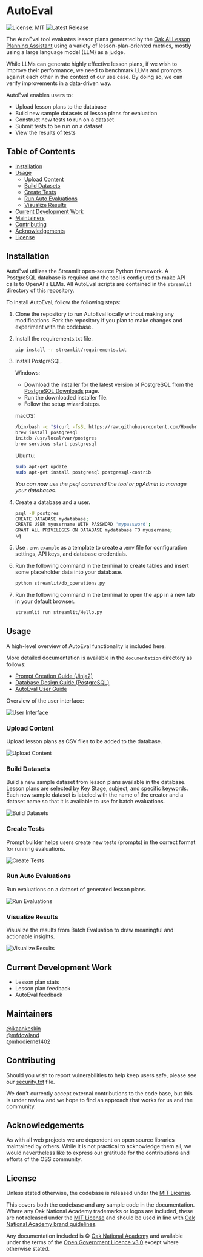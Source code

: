 # AutoEval

![License: MIT](https://img.shields.io/badge/license-MIT-brightgreen)
![Latest Release](https://img.shields.io/badge/dynamic/json?url=https%3A%2F%2Fapi.github.com%2Frepos%2Foaknational%2Foak-ai-autoeval-tools%2Freleases%2Flatest&label=release&query=%24.name&color=blue)

The AutoEval tool evaluates lesson plans generated by the [Oak AI Lesson Planning Assistant](https://labs.thenational.academy/aila) using a variety of lesson-plan-oriented metrics, mostly using a large language model (LLM) as a judge.

While LLMs can generate highly effective lesson plans, if we wish to improve their performance, we need to benchmark LLMs and prompts against each other in the context of our use case. By doing so, we can verify improvements in a data-driven way.

AutoEval enables users to:

- Upload lesson plans to the database
- Build new sample datasets of lesson plans for evaluation
- Construct new tests to run on a dataset
- Submit tests to be run on a dataset
- View the results of tests

## Table of Contents

- [Installation](#installation)
- [Usage](#usage)
  - [Upload Content](#upload-content)
  - [Build Datasets](#build-datasets)
  - [Create Tests](#create-tests)
  - [Run Auto Evaluations](#run-auto-evaluations)
  - [Visualize Results](#visualize-results)
- [Current Development Work](#current-development-work)
- [Maintainers](#maintainers)
- [Contributing](#contributing)
- [Acknowledgements](#acknowledgements)
- [License](#license)

## Installation

AutoEval utilizes the Streamlit open-source Python framework. A PostgreSQL database is required and the tool is configured to make API calls to OpenAI's LLMs. All AutoEval scripts are contained in the `streamlit` directory of this repository.  

To install AutoEval, follow the following steps:  

1. Clone the repository to run AutoEval locally without making any modifications. Fork the repository if you plan to make changes and experiment with the codebase.

2. Install the requirements.txt file.

    ```bash
    pip install -r streamlit/requirements.txt
    ```

3. Install PostgreSQL.

    Windows:
    - Download the installer for the latest version of PostgreSQL from the [PostgreSQL Downloads](https://www.postgresql.org/download/windows/) page.
    - Run the downloaded installer file.
    - Follow the setup wizard steps.

    macOS:

    ```bash
    /bin/bash -c "$(curl -fsSL https://raw.githubusercontent.com/Homebrew/install/HEAD/install.sh)"
    brew install postgresql
    initdb /usr/local/var/postgres
    brew services start postgresql
    ```

    Ubuntu:

    ```bash
    sudo apt-get update
    sudo apt-get install postgresql postgresql-contrib
    ```

    *You can now use the psql command line tool or pgAdmin to manage your databases.*

4. Create a database and a user.

    ```bash
    psql -U postgres
    CREATE DATABASE mydatabase;
    CREATE USER myusername WITH PASSWORD 'mypassword';
    GRANT ALL PRIVILEGES ON DATABASE mydatabase TO myusername;
    \q
    ```

5. Use `.env.example` as a template to create a .env file for configuration settings, API keys, and database credentials.

6. Run the following command in the terminal to create tables and insert some placeholder data into your database.

    ```bash
    python streamlit/db_operations.py
    ```

7. Run the following command in the terminal to open the app in a new tab in your default browser.

    ```bash
    streamlit run streamlit/Hello.py
    ```

## Usage

A high-level overview of AutoEval functionality is included here.  

More detailed documentation is available in the `documentation` directory as follows:

- [Prompt Creation Guide (Jinja2)](documentation/prompt-creation-guide.md)
- [Database Design Guide (PostgreSQL)](documentation/database-design-guide.md)
- [AutoEval User Guide](documentation/autoeval-user-guide.md)

Overview of the user interface:

![User Interface](images/user-interface-overview.png)

### Upload Content

Upload lesson plans as CSV files to be added to the database.

![Upload Content](images/upload-content.png)

### Build Datasets

Build a new sample dataset from lesson plans available in the database. Lesson plans are selected by Key Stage, subject, and specific keywords. Each new sample dataset is labeled with the name of the creator and a dataset name so that it is available to use for batch evaluations.

![Build Datasets](images/build-datasets.png)

### Create Tests

Prompt builder helps users create new tests (prompts) in the correct format for running evaluations.

![Create Tests](images/create-tests.png)

### Run Auto Evaluations

Run evaluations on a dataset of generated lesson plans.

![Run Evaluations](images/run-evaluations.png)

### Visualize Results

Visualize the results from Batch Evaluation to draw meaningful and actionable insights.

![Visualize Results](images/insights.png)

## Current Development Work

- Lesson plan stats
- Lesson plan feedback
- AutoEval feedback

## Maintainers

[@ikaankeskin](https://github.com/ikaankeskin)  
[@mfdowland](https://github.com/mfdowland)  
[@mhodierne1402](https://github.com/mhodierne1402)  

## Contributing

Should you wish to report vulnerabilities to help keep users safe, please see our [security.txt](https://www.thenational.academy/.well-known/security.txt) file.  

We don't currently accept external contributions to the code base, but this is under review and we hope to find an approach that works for us and the community.

## Acknowledgements

As with all web projects we are dependent on open source libraries maintained by others. While it is not practical to acknowledge them all, we would nevertheless like to express our gratitude for the contributions and efforts of the OSS community.

## License

Unless stated otherwise, the codebase is released under the [MIT License](LICENSE).  

This covers both the codebase and any sample code in the documentation. Where any Oak National Academy trademarks or logos are included, these are not released under the [MIT License](LICENSE) and should be used in line with [Oak National Academy brand guidelines](https://support.thenational.academy/using-the-oak-brand).  

Any documentation included is © [Oak National Academy](https://www.thenational.academy/) and available under the terms of the [Open Government Licence v3.0](https://www.nationalarchives.gov.uk/doc/open-government-licence/version/3/) except where otherwise stated.
